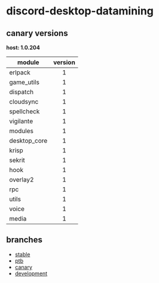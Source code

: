 # discord-desktop-datamining

## canary versions

**host: 1.0.204**

| module | version |
| ------ | :-----: |
| erlpack | 1 |
| game_utils | 1 |
| dispatch | 1 |
| cloudsync | 1 |
| spellcheck | 1 |
| vigilante | 1 |
| modules | 1 |
| desktop_core | 1 |
| krisp | 1 |
| sekrit | 1 |
| hook | 1 |
| overlay2 | 1 |
| rpc | 1 |
| utils | 1 |
| voice | 1 |
| media | 1 |

## branches

- [stable](https://github.com/OpenAsar/discord-desktop-datamining/tree/stable)
- [ptb](https://github.com/OpenAsar/discord-desktop-datamining/tree/ptb)
- [canary](https://github.com/OpenAsar/discord-desktop-datamining/tree/canary)
- [development](https://github.com/OpenAsar/discord-desktop-datamining/tree/development)